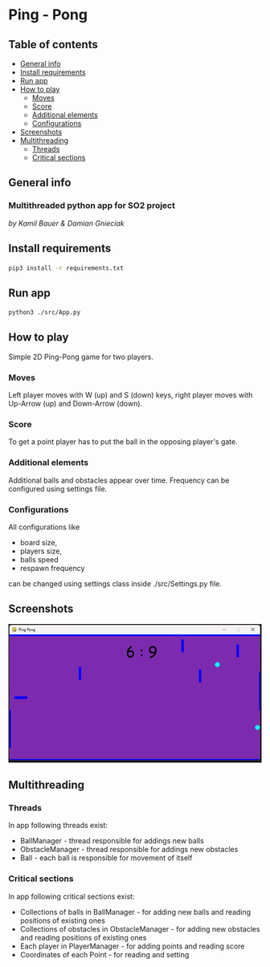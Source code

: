 # Ping - Pong

## Table of contents
* [General info](#general-info)
* [Install requirements](#install-requirements)
* [Run app](#run-app)
* [How to play](#how-to-play)
    - [Moves](#moves)
    - [Score](#score)
    - [Additional elements](#additional-elements)
    - [Configurations](#configurations)
* [Screenshots](#screenshots)
* [Multithreading](#multithreading)
    - [Threads](#threads)
    - [Critical sections](#critical-sections)

## General info
### Multithreaded python app for SO2 project
*by Kamil Bauer & Damian Gnieciak*

## Install requirements
```bash
pip3 install -r requirements.txt
```

## Run app
```bash
python3 ./src/App.py
```

## How to play
Simple 2D Ping-Pong game for two players.

### Moves
Left player moves with W (up) and S (down) keys, right player moves with Up-Arrow (up) and Down-Arrow (down).

### Score
To get a point player has to put the ball in the opposing player's gate.

### Additional elements
Additional balls and obstacles appear over time. Frequency can be configured using settings file.

### Configurations
All configurations like 
- board size, 
- players size, 
- balls speed 
- respawn frequency

can be changed using settings class inside ./src/Settings.py file.

## Screenshots

![An image of working application](images/ping-pong.png)

## Multithreading

### Threads
In app following threads exist:
* BallManager - thread responsible for addings new balls
* ObstacleManager - thread responsible for addings new obstacles
* Ball - each ball is responsible for movement of itself

### Critical sections
In app following critical sections exist:
* Collections of balls in BallManager - for adding new balls and reading positions of existing ones
* Collections of obstacles in ObstacleManager - for adding new obstacles and reading positions of existing ones
* Each player in PlayerManager - for adding points and reading score
* Coordinates of each Point - for reading and setting 